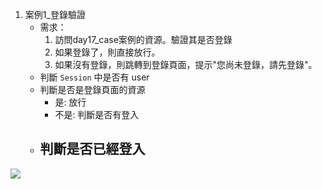 1. 案例1_登錄驗證
	* 需求：
		1. 訪問day17_case案例的資源。驗證其是否登錄
		2. 如果登錄了，則直接放行。
		3. 如果沒有登錄，則跳轉到登錄頁面，提示"您尚未登錄，請先登錄"。
	* 判斷 `Session` 中是否有 user
	* 判斷是否是登錄頁面的資源
		* 是: 放行
		* 不是: 判斷是否有登入
	- 判斷是否已經登入
		- 

![](https://i.imgur.com/vYnONi6.png)
